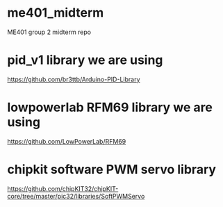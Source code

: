# me401_midterm
ME401 group 2 midterm repo

# pid_v1 library we are using
https://github.com/br3ttb/Arduino-PID-Library

# lowpowerlab RFM69 library we are using
https://github.com/LowPowerLab/RFM69

# chipkit software PWM servo library
https://github.com/chipKIT32/chipKIT-core/tree/master/pic32/libraries/SoftPWMServo

